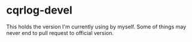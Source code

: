 # cqrlog-devel
This holds the version I'm currently using by myself. Some of things may never end to pull request to official version.
